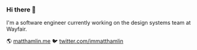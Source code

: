 ### Hi there 👋

I'm a software engineer currently working on the design systems team at Wayfair.

🌎 [matthamlin.me](https://matthamlin.me)
🐦 [twitter.com/immatthamlin](https://twitter.com/immatthamlin)

<!--
**hamlim/hamlim** is a ✨ _special_ ✨ repository because its `README.md` (this file) appears on your GitHub profile.

Here are some ideas to get you started:

- 🔭 I’m currently working on ...
- 🌱 I’m currently learning ...
- 👯 I’m looking to collaborate on ...
- 🤔 I’m looking for help with ...
- 💬 Ask me about ...
- 📫 How to reach me: ...
- 😄 Pronouns: ...
- ⚡ Fun fact: ...
-->
